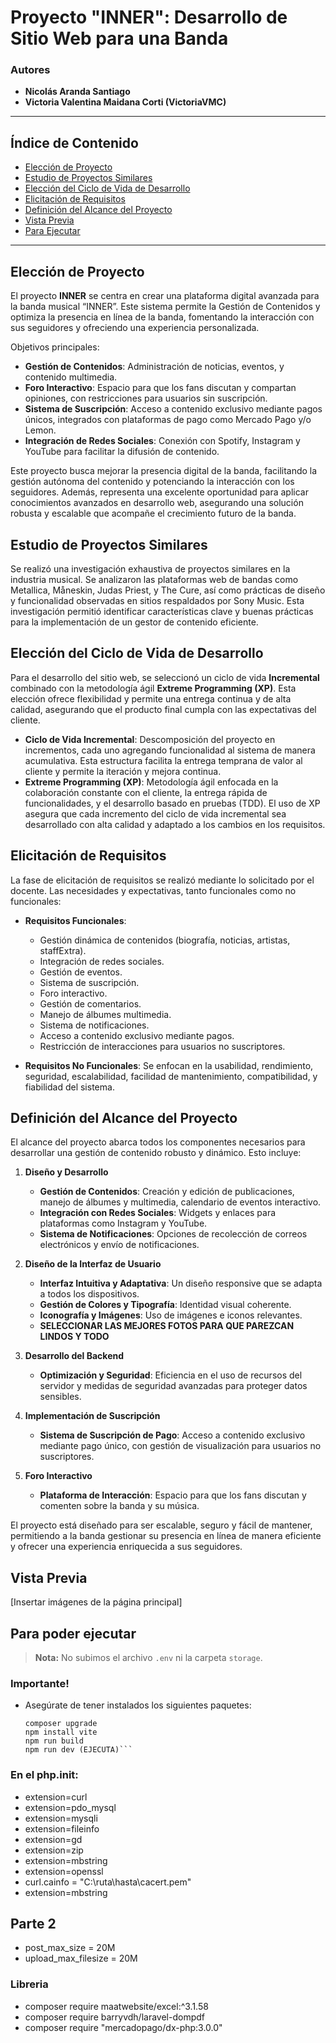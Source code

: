 # Proyecto "INNER": Desarrollo de Sitio Web para una Banda

### Autores

-   **Nicolás Aranda Santiago**
-   **Victoria Valentina Maidana Corti (VictoriaVMC)**

---

## Índice de Contenido

-   [Elección de Proyecto](#elección-de-proyecto)
-   [Estudio de Proyectos Similares](#estudio-de-proyectos-similares)
-   [Elección del Ciclo de Vida de Desarrollo](#elección-del-ciclo-de-vida-de-desarrollo)
-   [Elicitación de Requisitos](#elicitation-de-requisitos)
-   [Definición del Alcance del Proyecto](#definición-del-alcance-del-proyecto)
-   [Vista Previa](#vista-previa)
-   [Para Ejecutar](#para-poder-ejecutar)

---

## Elección de Proyecto

El proyecto **INNER** se centra en crear una plataforma digital avanzada para la banda musical “INNER”. Este sistema permite la Gestión de Contenidos y optimiza la presencia en línea de la banda, fomentando la interacción con sus seguidores y ofreciendo una experiencia personalizada.

Objetivos principales:

-   **Gestión de Contenidos**: Administración de noticias, eventos, y contenido multimedia.
-   **Foro Interactivo**: Espacio para que los fans discutan y compartan opiniones, con restricciones para usuarios sin suscripción.
-   **Sistema de Suscripción**: Acceso a contenido exclusivo mediante pagos únicos, integrados con plataformas de pago como Mercado Pago y/o Lemon.
-   **Integración de Redes Sociales**: Conexión con Spotify, Instagram y YouTube para facilitar la difusión de contenido.

Este proyecto busca mejorar la presencia digital de la banda, facilitando la gestión autónoma del contenido y potenciando la interacción con los seguidores.
Además, representa una excelente oportunidad para aplicar conocimientos avanzados en desarrollo web, asegurando una solución robusta y escalable que acompañe el crecimiento futuro de la banda.

## Estudio de Proyectos Similares

Se realizó una investigación exhaustiva de proyectos similares en la industria musical. Se analizaron las plataformas web de bandas como Metallica, Måneskin, Judas Priest, y The Cure, así como prácticas de diseño y funcionalidad observadas en sitios respaldados por Sony Music. Esta investigación permitió identificar características clave y buenas prácticas para la implementación de un gestor de contenido eficiente.

## Elección del Ciclo de Vida de Desarrollo

Para el desarrollo del sitio web, se seleccionó un ciclo de vida **Incremental** combinado con la metodología ágil **Extreme Programming (XP)**. Esta elección ofrece flexibilidad y permite una entrega continua y de alta calidad, asegurando que el producto final cumpla con las expectativas del cliente.

-   **Ciclo de Vida Incremental**: Descomposición del proyecto en incrementos, cada uno agregando funcionalidad al sistema de manera acumulativa. Esta estructura facilita la entrega temprana de valor al cliente y permite la iteración y mejora continua.
-   **Extreme Programming (XP)**: Metodología ágil enfocada en la colaboración constante con el cliente, la entrega rápida de funcionalidades, y el desarrollo basado en pruebas (TDD). El uso de XP asegura que cada incremento del ciclo de vida incremental sea desarrollado con alta calidad y adaptado a los cambios en los requisitos.

## Elicitación de Requisitos

La fase de elicitación de requisitos se realizó mediante lo solicitado por el docente. Las necesidades y expectativas, tanto funcionales como no funcionales:

-   **Requisitos Funcionales**:

    -   Gestión dinámica de contenidos (biografía, noticias, artistas, staffExtra).
    -   Integración de redes sociales.
    -   Gestión de eventos.
    -   Sistema de suscripción.
    -   Foro interactivo.
    -   Gestión de comentarios.
    -   Manejo de álbumes multimedia.
    -   Sistema de notificaciones.
    -   Acceso a contenido exclusivo mediante pagos.
    -   Restricción de interacciones para usuarios no suscriptores.

-   **Requisitos No Funcionales**: Se enfocan en la usabilidad, rendimiento, seguridad, escalabilidad, facilidad de mantenimiento, compatibilidad, y fiabilidad del sistema.

## Definición del Alcance del Proyecto

El alcance del proyecto abarca todos los componentes necesarios para desarrollar una gestión de contenido robusto y dinámico. Esto incluye:

1. **Diseño y Desarrollo**

    - **Gestión de Contenidos**: Creación y edición de publicaciones, manejo de álbumes y multimedia, calendario de eventos interactivo.
    - **Integración con Redes Sociales**: Widgets y enlaces para plataformas como Instagram y YouTube.
    - **Sistema de Notificaciones**: Opciones de recolección de correos electrónicos y envío de notificaciones.

2. **Diseño de la Interfaz de Usuario**

    - **Interfaz Intuitiva y Adaptativa**: Un diseño responsive que se adapta a todos los dispositivos.
    - **Gestión de Colores y Tipografía**: Identidad visual coherente.
    - **Iconografía y Imágenes**: Uso de imágenes e iconos relevantes.
    - **SELECCIONAR LAS MEJORES FOTOS PARA QUE PAREZCAN LINDOS Y TODO**

3. **Desarrollo del Backend**

    - **Optimización y Seguridad**: Eficiencia en el uso de recursos del servidor y medidas de seguridad avanzadas para proteger datos sensibles.

4. **Implementación de Suscripción**

    - **Sistema de Suscripción de Pago**: Acceso a contenido exclusivo mediante pago único, con gestión de visualización para usuarios no suscriptores.

5. **Foro Interactivo**
    - **Plataforma de Interacción**: Espacio para que los fans discutan y comenten sobre la banda y su música.

El proyecto está diseñado para ser escalable, seguro y fácil de mantener, permitiendo a la banda gestionar su presencia en línea de manera eficiente y ofrecer una experiencia enriquecida a sus seguidores.

## Vista Previa

[Insertar imágenes de la página principal]

## Para poder ejecutar

> **Nota:** No subimos el archivo `.env` ni la carpeta `storage`.

### Importante!

-   Asegúrate de tener instalados los siguientes paquetes:
    ````INSTALLAR DESDE SITIO WEB OFICIAL cacert.pem
    composer upgrade
    npm install vite
    npm run build
    npm run dev (EJECUTA)```
    ````

### En el php.init:

-   extension=curl
-   extension=pdo_mysql
-   extension=mysqli
-   extension=fileinfo
-   extension=gd
-   extension=zip
-   extension=mbstring
-   extension=openssl
-   curl.cainfo = "C:\ruta\hasta\cacert.pem"
-   extension=mbstring

## Parte 2

-   post_max_size = 20M
-   upload_max_filesize = 20M

### Libreria

-   composer require maatwebsite/excel:^3.1.58
-   composer require barryvdh/laravel-dompdf
-   composer require "mercadopago/dx-php:3.0.0"

